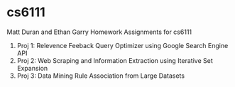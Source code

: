 # cs6111

Matt Duran and Ethan Garry Homework Assignments for cs6111

1) Proj 1: Relevence Feeback Query Optimizer using Google Search Engine API
2) Proj 2: Web Scraping and Information Extraction using Iterative Set Expansion
3) Proj 3: Data Mining Rule Association from Large Datasets    
